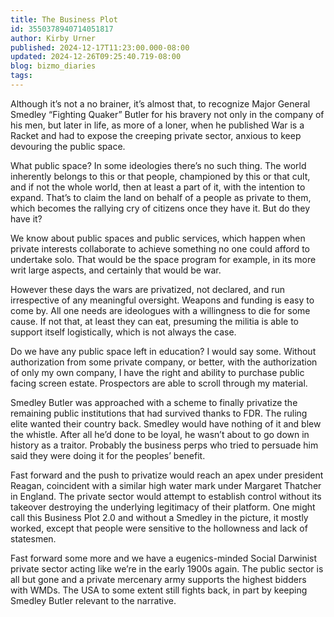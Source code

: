 ```yaml
---
title: The Business Plot
id: 3550378940714051817
author: Kirby Urner
published: 2024-12-17T11:23:00.000-08:00
updated: 2024-12-26T09:25:40.719-08:00
blog: bizmo_diaries
tags: 
---
```


[](https://www.flickr.com/photos/kirbyurner/54163860067/in/dateposted/)

Although it’s not a no brainer, it’s almost that, to recognize Major General Smedley “Fighting Quaker” Butler for his bravery not only in the company of his men, but later in life, as more of a loner, when he published War is a Racket and had to expose the creeping private sector, anxious to keep devouring the public space.

What public space? In some ideologies there’s no such thing. The world inherently belongs to this or that people, championed by this or that cult, and if not the whole world, then at least a part of it, with the intention to expand. That’s to claim the land on behalf of a people as private to them, which becomes the rallying cry of citizens once they have it. But do they have it?

We know about public spaces and public services, which happen when private interests collaborate to achieve something no one could afford to undertake solo. That would be the space program for example, in its more writ large aspects, and certainly that would be war.

However these days the wars are privatized, not declared, and run irrespective of any meaningful oversight. Weapons and funding is easy to come by. All one needs are ideologues with a willingness to die for some cause. If not that, at least they can eat, presuming the militia is able to support itself logistically, which is not always the case.

Do we have any public space left in education? I would say some. Without authorization from some private company, or better, with the authorization of only my own company, I have the right and ability to purchase public facing screen estate. Prospectors are able to scroll through my material. 

Smedley Butler was approached with a scheme to finally privatize the remaining public institutions that had survived thanks to FDR. The ruling elite wanted their country back. Smedley would have nothing of it and blew the whistle. After all he’d done to be loyal, he wasn’t about to go down in history as a traitor. Probably the business perps who tried to persuade him said they were doing it for the peoples’ benefit.

Fast forward and the push to privatize would reach an apex under president Reagan, coincident with a similar high water mark under Margaret Thatcher in England. The private sector would attempt to establish control without its takeover destroying the underlying legitimacy of their platform. One might call this Business Plot 2.0 and without a Smedley in the picture, it mostly worked, except that people were sensitive to the hollowness and lack of statesmen.

Fast forward some more and we have a eugenics-minded Social Darwinist private sector acting like we’re in the early 1900s again. The public sector is all but gone and a private mercenary army supports the highest bidders with WMDs. The USA to some extent still fights back, in part by keeping Smedley Butler relevant to the narrative.